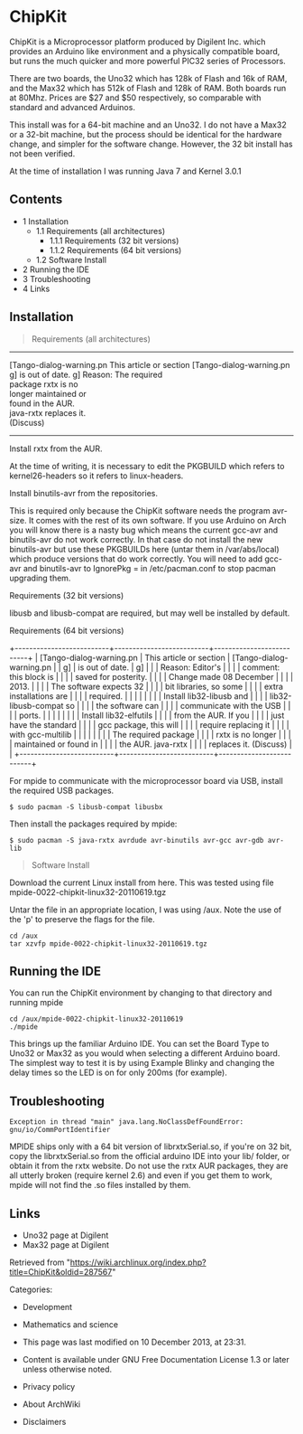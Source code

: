 ChipKit
=======

ChipKit is a Microprocessor platform produced by Digilent Inc. which
provides an Arduino like environment and a physically compatible board,
but runs the much quicker and more powerful PIC32 series of Processors.

There are two boards, the Uno32 which has 128k of Flash and 16k of RAM,
and the Max32 which has 512k of Flash and 128k of RAM. Both boards run
at 80Mhz. Prices are $27 and $50 respectively, so comparable with
standard and advanced Arduinos.

This install was for a 64-bit machine and an Uno32. I do not have a
Max32 or a 32-bit machine, but the process should be identical for the
hardware change, and simpler for the software change. However, the 32
bit install has not been verified.

At the time of installation I was running Java 7 and Kernel 3.0.1

Contents
--------

-   1 Installation
    -   1.1 Requirements (all architectures)
        -   1.1.1 Requirements (32 bit versions)
        -   1.1.2 Requirements (64 bit versions)
    -   1.2 Software Install
-   2 Running the IDE
-   3 Troubleshooting
-   4 Links

Installation
------------

> Requirements (all architectures)

  ------------------------ ------------------------ ------------------------
  [Tango-dialog-warning.pn This article or section  [Tango-dialog-warning.pn
  g]                       is out of date.          g]
                           Reason: The required     
                           package rxtx is no       
                           longer maintained or     
                           found in the AUR.        
                           java-rxtx replaces it.   
                           (Discuss)                
  ------------------------ ------------------------ ------------------------

Install rxtx from the AUR.

At the time of writing, it is necessary to edit the PKGBUILD which
refers to kernel26-headers so it refers to linux-headers.

Install binutils-avr from the repositories.

This is required only because the ChipKit software needs the program
avr-size. It comes with the rest of its own software. If you use Arduino
on Arch you will know there is a nasty bug which means the current
gcc-avr and binutils-avr do not work correctly. In that case do not
install the new binutils-avr but use these PKGBUILDs here (untar them in
/var/abs/local) which produce versions that do work correctly. You will
need to add gcc-avr and binutils-avr to IgnorePkg = in /etc/pacman.conf
to stop pacman upgrading them.

Requirements (32 bit versions)

libusb and libusb-compat are required, but may well be installed by
default.

Requirements (64 bit versions)

+--------------------------+--------------------------+--------------------------+
| [Tango-dialog-warning.pn | This article or section  | [Tango-dialog-warning.pn |
| g]                       | is out of date.          | g]                       |
|                          | Reason: Editor's         |                          |
|                          | comment: this block is   |                          |
|                          | saved for posterity.     |                          |
|                          | Change made 08 December  |                          |
|                          | 2013.                    |                          |
|                          | The software expects 32  |                          |
|                          | bit libraries, so some   |                          |
|                          | extra installations are  |                          |
|                          | required.                |                          |
|                          |                          |                          |
|                          | Install lib32-libusb and |                          |
|                          | lib32-libusb-compat so   |                          |
|                          | the software can         |                          |
|                          | communicate with the USB |                          |
|                          | ports.                   |                          |
|                          |                          |                          |
|                          | Install lib32-elfutils   |                          |
|                          | from the AUR. If you     |                          |
|                          | just have the standard   |                          |
|                          | gcc package, this will   |                          |
|                          | require replacing it     |                          |
|                          | with gcc-multilib        |                          |
|                          |                          |                          |
|                          | The required package     |                          |
|                          | rxtx is no longer        |                          |
|                          | maintained or found in   |                          |
|                          | the AUR. java-rxtx       |                          |
|                          | replaces it. (Discuss)   |                          |
+--------------------------+--------------------------+--------------------------+

For mpide to communicate with the microprocessor board via USB, install
the required USB packages.

    $ sudo pacman -S libusb-compat libusbx

Then install the packages required by mpide:

    $ sudo pacman -S java-rxtx avrdude avr-binutils avr-gcc avr-gdb avr-lib

> Software Install

Download the current Linux install from here. This was tested using file
mpide-0022-chipkit-linux32-20110619.tgz

Untar the file in an appropriate location, I was using /aux. Note the
use of the 'p' to preserve the flags for the file.

    cd /aux
    tar xzvfp mpide-0022-chipkit-linux32-20110619.tgz

Running the IDE
---------------

You can run the ChipKit environment by changing to that directory and
running mpide

    cd /aux/mpide-0022-chipkit-linux32-20110619
    ./mpide

This brings up the familiar Arduino IDE. You can set the Board Type to
Uno32 or Max32 as you would when selecting a different Arduino board.
The simplest way to test it is by using Example Blinky and changing the
delay times so the LED is on for only 200ms (for example).

Troubleshooting
---------------

    Exception in thread "main" java.lang.NoClassDefFoundError: gnu/io/CommPortIdentifier

MPIDE ships only with a 64 bit version of librxtxSerial.so, if you're on
32 bit, copy the librxtxSerial.so from the official arduino IDE into
your lib/ folder, or obtain it from the rxtx website. Do not use the
rxtx AUR packages, they are all utterly broken (require kernel 2.6) and
even if you get them to work, mpide will not find the .so files
installed by them.

  

Links
-----

-   Uno32 page at Digilent
-   Max32 page at Digilent

Retrieved from
"https://wiki.archlinux.org/index.php?title=ChipKit&oldid=287567"

Categories:

-   Development
-   Mathematics and science

-   This page was last modified on 10 December 2013, at 23:31.
-   Content is available under GNU Free Documentation License 1.3 or
    later unless otherwise noted.
-   Privacy policy
-   About ArchWiki
-   Disclaimers
